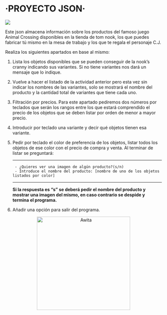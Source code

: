 # ·PROYECTO  JSON·

![](https://fs-prod-cdn.nintendo-europe.com/media/images/10_share_images/games_15/nintendo_switch_4/H2x1_NSwitch_AnimalCrossingNewHorizons_image1600w.jpg)

Este json almacena información sobre los productos del famoso juego Animal Crossing disponibles en la tienda de tom nook, los que puedes fabricar tú mismo en la mesa de trabajo y los que te regala el personaje C.J. 


Realiza los siguientes apartados en base al mismo:


1. Lista los objetos disponibles que se pueden conseguir de la nook’s cranny indicando sus variantes. Si no tiene variantes nos dará un mensaje que lo indique.


2. Vuelve a hacer el listado de la actividad anterior pero esta vez sin indicar los nombres de las variantes, solo se mostrará el nombre del producto y la cantidad total de variantes que tiene cada uno.


3. Filtración por precios. Para este apartado pediremos dos números por teclados que serán los rangos entre los que estará comprendido el precio de los objetos que se deben listar por orden de menor a mayor precio.


4. Introducir por teclado una variante y decir qué objetos tienen esa variante.


5. Pedir por teclado el color de preferencia de los objetos, listar todos los objetos de ese color con el precio de compra y venta. Al terminar de listar se preguntará:

    -----------------------------------------------------------------

        - ¿Quieres ver una imagen de algún producto?(s/n)
        - Introduce el nombre del producto: [nombre de uno de los objetos listados por color]

    -----------------------------------------------------------------

    **Si la respuesta es “s” se deberá pedir el nombre del producto y mostrar una imagen del mismo, en caso contrario se despide y termina el programa.**


6. Añadir una opción para salir del programa.


<div>
<p style = 'text-align:center;'>
<img src="https://sm.ign.com/ign_es/screenshot/default/animal-crossing-new-horizons-timmy-and-tommy-790x731_z9as.png" alt="Awita" width="300px">
</p>
</div>






